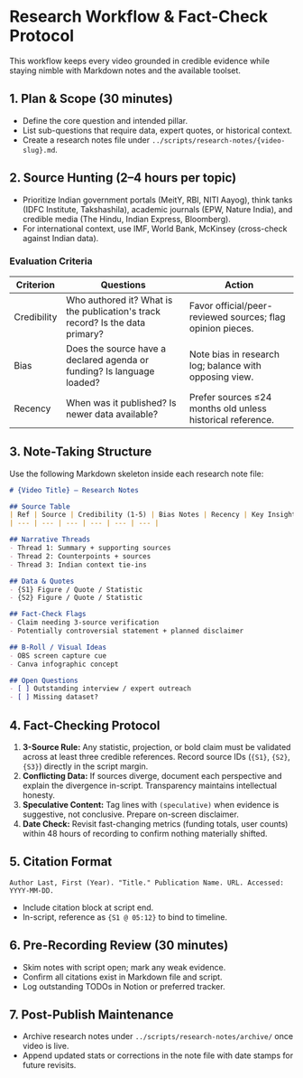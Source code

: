 # Research Workflow & Fact-Check Protocol
This workflow keeps every video grounded in credible evidence while staying nimble with Markdown notes and the available toolset.

## 1. Plan & Scope (30 minutes)
- Define the core question and intended pillar.
- List sub-questions that require data, expert quotes, or historical context.
- Create a research notes file under `../scripts/research-notes/{video-slug}.md`.

## 2. Source Hunting (2–4 hours per topic)
- Prioritize Indian government portals (MeitY, RBI, NITI Aayog), think tanks (IDFC Institute, Takshashila), academic journals (EPW, Nature India), and credible media (The Hindu, Indian Express, Bloomberg).
- For international context, use IMF, World Bank, McKinsey (cross-check against Indian data).

### Evaluation Criteria
| Criterion | Questions | Action |
| --- | --- | --- |
| Credibility | Who authored it? What is the publication's track record? Is the data primary? | Favor official/peer-reviewed sources; flag opinion pieces. |
| Bias | Does the source have a declared agenda or funding? Is language loaded? | Note bias in research log; balance with opposing view. |
| Recency | When was it published? Is newer data available? | Prefer sources ≤24 months old unless historical reference. |

## 3. Note-Taking Structure
Use the following Markdown skeleton inside each research note file:
```markdown
# {Video Title} – Research Notes

## Source Table
| Ref | Source | Credibility (1-5) | Bias Notes | Recency | Key Insight |
| --- | --- | --- | --- | --- | --- |

## Narrative Threads
- Thread 1: Summary + supporting sources
- Thread 2: Counterpoints + sources
- Thread 3: Indian context tie-ins

## Data & Quotes
- {S1} Figure / Quote / Statistic
- {S2} Figure / Quote / Statistic

## Fact-Check Flags
- Claim needing 3-source verification
- Potentially controversial statement + planned disclaimer

## B-Roll / Visual Ideas
- OBS screen capture cue
- Canva infographic concept

## Open Questions
- [ ] Outstanding interview / expert outreach
- [ ] Missing dataset?
```

## 4. Fact-Checking Protocol
1. **3-Source Rule:** Any statistic, projection, or bold claim must be validated across at least three credible references. Record source IDs (`{S1}`, `{S2}`, `{S3}`) directly in the script margin.
2. **Conflicting Data:** If sources diverge, document each perspective and explain the divergence in-script. Transparency maintains intellectual honesty.
3. **Speculative Content:** Tag lines with `(speculative)` when evidence is suggestive, not conclusive. Prepare on-screen disclaimer.
4. **Date Check:** Revisit fast-changing metrics (funding totals, user counts) within 48 hours of recording to confirm nothing materially shifted.

## 5. Citation Format
```
Author Last, First (Year). "Title." Publication Name. URL. Accessed: YYYY-MM-DD.
```
- Include citation block at script end.
- In-script, reference as `{S1 @ 05:12}` to bind to timeline.

## 6. Pre-Recording Review (30 minutes)
- Skim notes with script open; mark any weak evidence.
- Confirm all citations exist in Markdown file and script.
- Log outstanding TODOs in Notion or preferred tracker.

## 7. Post-Publish Maintenance
- Archive research notes under `../scripts/research-notes/archive/` once video is live.
- Append updated stats or corrections in the note file with date stamps for future revisits.
